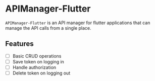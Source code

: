# APIManager-Flutter

`APIManager-Flutter` is an API manager for flutter applications that can manage the API calls from a single place.<br>

## Features

- [ ] Basic CRUD operations
- [ ] Save token on logging in
- [ ] Handle authorization
- [ ] Delete token on logging out
